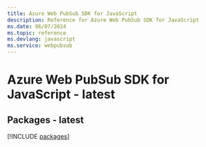 ```yaml
---
title: Azure Web PubSub SDK for JavaScript
description: Reference for Azure Web PubSub SDK for JavaScript
ms.date: 06/07/2024
ms.topic: reference
ms.devlang: javascript
ms.service: webpubsub
---
```

# Azure Web PubSub SDK for JavaScript - latest
## Packages - latest
[!INCLUDE [packages](web-pubsub-index.md)]